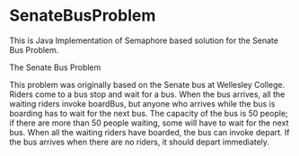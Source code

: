 # SenateBusProblem

This is Java Implementation of Semaphore based solution for the Senate Bus Problem.

The Senate Bus Problem

This problem was originally based on the Senate bus at Wellesley College. Riders come to a bus stop and wait for a bus. 
When the bus arrives, all the waiting riders invoke boardBus, but anyone who arrives while the bus is boarding has to 
wait for the next bus. The capacity of the bus is 50 people; if there are more than 50 people waiting, some will have 
to wait for the next bus. When all the waiting riders have boarded, the bus can invoke depart. If the bus arrives when 
there are no riders, it should depart immediately.
